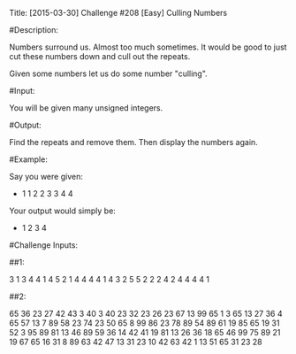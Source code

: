 Title: [2015-03-30] Challenge #208 [Easy] Culling Numbers

#Description:

Numbers surround us. Almost too much sometimes. It would be good to just cut these numbers down and cull out the repeats.

Given some numbers let us do some number "culling".

#Input:

You will be given many unsigned integers. 

#Output:

Find the repeats and remove them. Then display the numbers again.

#Example:

Say you were given:

* 1 1 2 2 3 3 4 4

Your output would simply be:

* 1 2 3 4

#Challenge Inputs:

##1:

3 1 3 4 4 1 4 5 2 1 4 4 4 4 1 4 3 2 5 5 2 2 2 4 2 4 4 4 4 1

##2:

65 36 23 27 42 43 3 40 3 40 23 32 23 26 23 67 13 99 65 1 3 65 13 27 36 4 65 57 13 7 89 58 23 74 23 50 65 8 99 86 23 78 89 54 89 61 19 85 65 19 31 52 3 95 89 81 13 46 89 59 36 14 42 41 19 81 13 26 36 18 65 46 99 75 89 21 19 67 65 16 31 8 89 63 42 47 13 31 23 10 42 63 42 1 13 51 65 31 23 28

